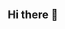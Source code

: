 ## Hi there 👋

<!--
**PonnapudiDurgaPrasad/ponnapudidurgaprasad** is a ✨ _special_ ✨ repository because its `README.md` (this file) appears on your GitHub profile.
# 👋 Hi there, I'm Ponnapudi Durga Prasad!

🎓 Mechanical Engineering Student | CAD & Simulation Enthusiast 

🚀 **Current  Projects:**
- Miniature 3D Printed Pick-and-Place Robotic Arm 🤖
- CPU Heat Sink Design with Triangular Honeycomb Geometry ❄️


💡 **Skills:**

- **CAD & Simulation:** CATIA V5, ANSYS Workbench, nTopology
- **Programming:** Arduino, Basic G-code/M-code
- **Project Management Tools:** JIRA
- **Project Scheduling:** TeamGantt
- **Others:** MS Office, Video Editing

🎯 **Interests:** Mechanical Design | Mechatronics | Vacuum Systems | 3D Printing | 


📬 **Contact:** ponnapudidurgaprasad@gmail.com

Here are some ideas to get you started:

- 🔭 I’m currently working on these two projects:
- Design of a Modular Vacuum-Compatible Robotic End-Effector 🔧 *(Ongoing)*
- Vacuum Chamber Flange Design with Pressure Analysis 💨 *(Ongoing)*
- 🌱 I’m currently learning ..
- 👯 I’m looking to collaborate on ...
- 🤔 I’m looking for help with ...
- 💬 Ask me about ...
- 📫 How to reach me: 
Gmail: ponnapudidurgaprasad@gmail.com
LinkedIn: https://www.linkedin.com/in/ponnapudi-durga-prasad-979997367/

- 😄 Pronouns: ...
- ⚡ Fun fact: ...
-->

